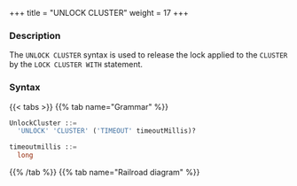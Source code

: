+++
title = "UNLOCK CLUSTER"
weight = 17
+++

### Description

The `UNLOCK CLUSTER` syntax is used to release the lock applied to the `CLUSTER` by the `LOCK CLUSTER WITH` statement.

### Syntax

{{< tabs >}}
{{% tab name="Grammar" %}}
```sql
UnlockCluster ::=
  'UNLOCK' 'CLUSTER' ('TIMEOUT' timeoutMillis)?

timeoutmillis ::=
  long
```

{{% /tab %}}
{{% tab name="Railroad diagram" %}}

<iframe frameborder="0" name="diagram" id="diagram" width="100%" height="100%"></iframe>{{% /tab %}}{{< /tabs >}}

### Supplement

- When the `CLUSTER` is not in a locked state, it is impossible to release the lock; otherwise, an exception will be thrown.
- `timeoutMillis` is used to indicate the timeout duration for attempting to unlock, with the unit being milliseconds. When not specified, the default value is 3,000 milliseconds.
### Example

- Unlock the `CLUSTER` without setting a timeout.
```sql
UNLOCK CLUSTER;
```
- Unlock the `CLUSTER` and set the timeout to 2000 milliseconds.
```sql
UNLOCK CLUSTER TIMEOUT 2000;
```

### Reserved words

`UNLOCK`,`CLUSTER`

### Related links

- [Reserved word](/en/user-manual/shardingsphere-proxy/distsql/syntax/reserved-word/)
